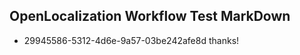## OpenLocalization Workflow Test MarkDown
* 29945586-5312-4d6e-9a57-03be242afe8d 
thanks!<!--HONumber=Mar16_HO2-->
